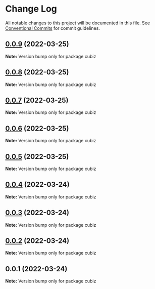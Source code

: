 # Change Log

All notable changes to this project will be documented in this file.
See [Conventional Commits](https://conventionalcommits.org) for commit guidelines.

## [0.0.9](https://github.com/linq2js/cubiz/compare/v0.0.8...v0.0.9) (2022-03-25)

**Note:** Version bump only for package cubiz





## [0.0.8](https://github.com/linq2js/cubiz/compare/v0.0.7...v0.0.8) (2022-03-25)

**Note:** Version bump only for package cubiz





## [0.0.7](https://github.com/linq2js/cubiz/compare/v0.0.6...v0.0.7) (2022-03-25)

**Note:** Version bump only for package cubiz





## [0.0.6](https://github.com/linq2js/cubiz/compare/v0.0.5...v0.0.6) (2022-03-25)

**Note:** Version bump only for package cubiz





## [0.0.5](https://github.com/linq2js/cubiz/compare/v0.0.4...v0.0.5) (2022-03-25)

**Note:** Version bump only for package cubiz





## [0.0.4](https://github.com/linq2js/cubiz/compare/v0.0.3...v0.0.4) (2022-03-24)

**Note:** Version bump only for package cubiz





## [0.0.3](https://github.com/linq2js/cubiz/compare/v0.0.2...v0.0.3) (2022-03-24)

**Note:** Version bump only for package cubiz





## [0.0.2](https://github.com/linq2js/cubiz/compare/v0.0.1...v0.0.2) (2022-03-24)

**Note:** Version bump only for package cubiz





## 0.0.1 (2022-03-24)

**Note:** Version bump only for package cubiz
